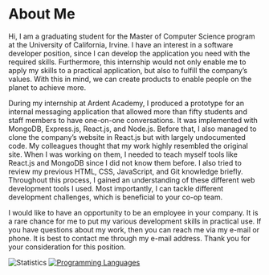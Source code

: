 # About Me
Hi, I am a graduating student for the Master of Computer Science program at the University of California, Irvine. I have an interest in a software developer position, since I can develop the application you need with the required skills. Furthermore, this internship would not only enable me to apply my skills to a practical application, but also to fulfill the company’s values. With this in mind, we can create products to enable people on the planet to achieve more. 

During my internship at Ardent Academy, I produced a prototype for an internal messaging application that allowed more than fifty students and staff members to have one-on-one conversations. It was implemented with MongoDB, Express.js, React.js, and Node.js. Before that, I also managed to clone the company’s website in React.js but with largely undocumented code. My colleagues thought that my work highly resembled the original site. When I was working on them, I needed to teach myself tools like React.js and MongoDB since I did not know them before. I also tried to review my previous HTML, CSS, JavaScript, and Git knowledge briefly. Throughout this process, I gained an understanding of these different web development tools I used. Most importantly, I can tackle different development challenges, which is beneficial to your co-op team.  

I would like to have an opportunity to be an employee in your company. It is a rare chance for me to put my various development skills in practical use. If you have questions about my work, then you can reach me via my e-mail or phone. It is best to contact me through my e-mail address. Thank you for your consideration for this position.  

![Statistics](https://github-readme-stats.vercel.app/api?username=imliuyzh&count_private=true&show_icons=true)
[![Programming Languages](https://github-readme-stats.vercel.app/api/top-langs/?username=imliuyzh&layout=compact)](https://github.com/anuraghazra/github-readme-stats)
